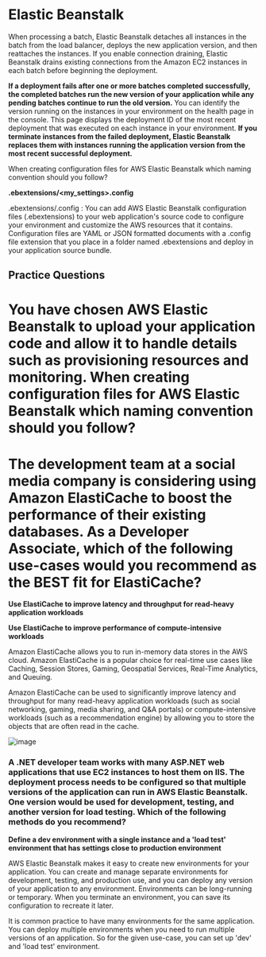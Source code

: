 
# Elastic Beanstalk 

When processing a batch, Elastic Beanstalk detaches all instances in the batch from the load balancer, deploys the new application version, and then reattaches the instances. If you enable connection draining, Elastic Beanstalk drains existing connections from the Amazon EC2 instances in each batch before beginning the deployment.

**If a deployment fails after one or more batches completed successfully, the completed batches run the new version of your application while any pending batches continue to run the old version.** You can identify the version running on the instances in your environment on the health page in the console. This page displays the deployment ID of the most recent deployment that was executed on each instance in your environment. **If you terminate instances from the failed deployment, Elastic Beanstalk replaces them with instances running the application version from the most recent successful deployment.**

When creating configuration files for AWS Elastic Beanstalk which naming convention should you follow?

**.ebextensions/<my_settings>.config**

.ebextensions/<mysettings>.config : You can add AWS Elastic Beanstalk configuration files (.ebextensions) to your web application's source code to configure your environment and customize the AWS resources that it contains. Configuration files are YAML or JSON formatted documents with a .config file extension that you place in a folder named .ebextensions and deploy in your application source bundle.
  
## Practice Questions 
  
# You have chosen AWS Elastic Beanstalk to upload your application code and allow it to handle details such as provisioning resources and monitoring. When creating configuration files for AWS Elastic Beanstalk which naming convention should you follow?
  
  
# The development team at a social media company is considering using Amazon ElastiCache to boost the performance of their existing databases. As a Developer Associate, which of the following use-cases would you recommend as the BEST fit for ElastiCache? 
  
**Use ElastiCache to improve latency and throughput for read-heavy application workloads**
  
**Use ElastiCache to improve performance of compute-intensive workloads**

Amazon ElastiCache allows you to run in-memory data stores in the AWS cloud. Amazon ElastiCache is a popular choice for real-time use cases like Caching, Session Stores, Gaming, Geospatial Services, Real-Time Analytics, and Queuing.

Amazon ElastiCache can be used to significantly improve latency and throughput for many read-heavy application workloads (such as social networking, gaming, media sharing, and Q&A portals) or compute-intensive workloads (such as a recommendation engine) by allowing you to store the objects that are often read in the cache.
  
![image](https://user-images.githubusercontent.com/44325167/131362722-38decc12-89dc-4800-8a05-59c39d94e516.png)

  
### A .NET developer team works with many ASP.NET web applications that use EC2 instances to host them on IIS. The deployment process needs to be configured so that multiple versions of the application can run in AWS Elastic Beanstalk. One version would be used for development, testing, and another version for load testing. Which of the following methods do you recommend?
  
**Define a dev environment with a single instance and a 'load test' environment that has settings close to production environment**

AWS Elastic Beanstalk makes it easy to create new environments for your application. You can create and manage separate environments for development, testing, and production use, and you can deploy any version of your application to any environment. Environments can be long-running or temporary. When you terminate an environment, you can save its configuration to recreate it later.

It is common practice to have many environments for the same application. You can deploy multiple environments when you need to run multiple versions of an application. So for the given use-case, you can set up 'dev' and 'load test' environment.
